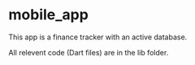 # mobile_app

This app is a finance tracker with an active database.

All relevent code (Dart files) are in the lib folder.
